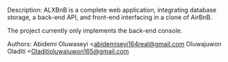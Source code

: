 Description:
ALXBnB is a complete web application, integrating database storage, a back-end API, and front-end interfacing in a clone of AirBnB.

The project currently only implements the back-end console.

Authors:
Abidemi Oluwaseyi <abidemiseyi164real@gmail.com
Oluwajuwon Oladiti <Oladitioluwajuwon165@gmail.com
